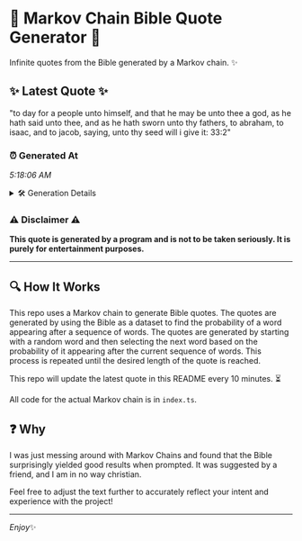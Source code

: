 # 📖 Markov Chain Bible Quote Generator 📖

Infinite quotes from the Bible generated by a Markov chain. ✨

## ✨ Latest Quote ✨
"to day for a people unto himself, and that he may be unto thee a god, as he hath said unto thee, and as he hath sworn unto thy fathers, to abraham, to isaac, and to jacob, saying, unto thy seed will i give it: 33:2"

### ⏰ Generated At
*5:18:06 AM*

<details>
    <summary>🛠️ Generation Details</summary>
    <p>
        <strong>🌱 Seed:</strong> to<br>
        <strong>🔄 Iterations:</strong> 45<br>
        <strong>📜 Context History:</strong><br>[ to ]: day<br>[ to, day ]: for<br>[ to, day, for ]: a<br>[ to, day, for, a ]: people<br>[ to, day, for, a, people ]: unto<br>[ to, day, for, a, people, unto ]: himself,<br>[ day, for, a, people, unto, himself, ]: and<br>[ for, a, people, unto, himself,, and ]: that<br>[ a, people, unto, himself,, and, that ]: he<br>[ people, unto, himself,, and, that, he ]: may<br>[ unto, himself,, and, that, he, may ]: be<br>[ himself,, and, that, he, may, be ]: unto<br>[ and, that, he, may, be, unto ]: thee<br>[ that, he, may, be, unto, thee ]: a<br>[ he, may, be, unto, thee, a ]: god,<br>[ may, be, unto, thee, a, god, ]: as<br>[ be, unto, thee, a, god,, as ]: he<br>[ unto, thee, a, god,, as, he ]: hath<br>[ thee, a, god,, as, he, hath ]: said<br>[ a, god,, as, he, hath, said ]: unto<br>[ god,, as, he, hath, said, unto ]: thee,<br>[ as, he, hath, said, unto, thee, ]: and<br>[ he, hath, said, unto, thee,, and ]: as<br>[ hath, said, unto, thee,, and, as ]: he<br>[ said, unto, thee,, and, as, he ]: hath<br>[ unto, thee,, and, as, he, hath ]: sworn<br>[ thee,, and, as, he, hath, sworn ]: unto<br>[ and, as, he, hath, sworn, unto ]: thy<br>[ as, he, hath, sworn, unto, thy ]: fathers,<br>[ he, hath, sworn, unto, thy, fathers, ]: to<br>[ hath, sworn, unto, thy, fathers,, to ]: abraham,<br>[ sworn, unto, thy, fathers,, to, abraham, ]: to<br>[ unto, thy, fathers,, to, abraham,, to ]: isaac,<br>[ thy, fathers,, to, abraham,, to, isaac, ]: and<br>[ fathers,, to, abraham,, to, isaac,, and ]: to<br>[ to, abraham,, to, isaac,, and, to ]: jacob,<br>[ abraham,, to, isaac,, and, to, jacob, ]: saying,<br>[ to, isaac,, and, to, jacob,, saying, ]: unto<br>[ isaac,, and, to, jacob,, saying,, unto ]: thy<br>[ and, to, jacob,, saying,, unto, thy ]: seed<br>[ to, jacob,, saying,, unto, thy, seed ]: will<br>[ jacob,, saying,, unto, thy, seed, will ]: i<br>[ saying,, unto, thy, seed, will, i ]: give<br>[ unto, thy, seed, will, i, give ]: it:<br>[ thy, seed, will, i, give, it: ]: 33:2<br>
    </p>
</details>

### ⚠️ Disclaimer ⚠️
**This quote is generated by a program and is not to be taken seriously. It is purely for entertainment purposes.**

---

## 🔍 How It Works

This repo uses a Markov chain to generate Bible quotes. The quotes are generated by using the Bible as a dataset to find the probability of a word appearing after a sequence of words. The quotes are generated by starting with a random word and then selecting the next word based on the probability of it appearing after the current sequence of words. This process is repeated until the desired length of the quote is reached.

This repo will update the latest quote in this README every 10 minutes. ⏳

All code for the actual Markov chain is in `index.ts`.

## ❓ Why

I was just messing around with Markov Chains and found that the Bible surprisingly yielded good results when prompted. 
It was suggested by a friend, and I am in no way christian.

Feel free to adjust the text further to accurately reflect your intent and experience with the project!

---

*Enjoy*✨
